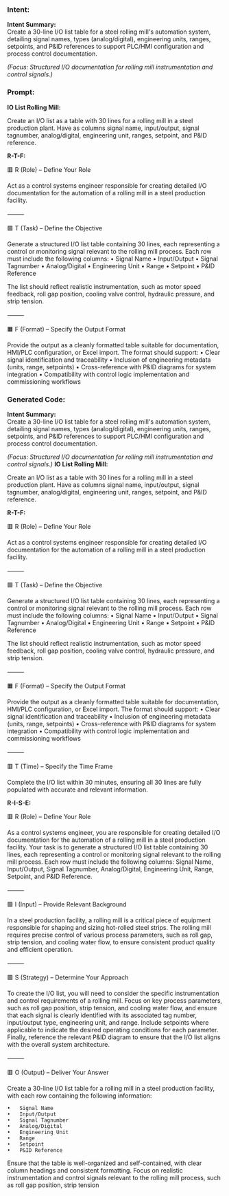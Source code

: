 ### Intent:
**Intent Summary:**  
Create a 30-line I/O list table for a steel rolling mill's automation system, detailing signal names, types (analog/digital), engineering units, ranges, setpoints, and P&ID references to support PLC/HMI configuration and process control documentation.  

*(Focus: Structured I/O documentation for rolling mill instrumentation and control signals.)*

### Prompt:
**IO List Rolling Mill:**

Create an I/O list as a table with 30 lines for a rolling mill in a steel production plant. Have as columns signal name, input/output, signal tagnumber, analog/digital, engineering unit, ranges, setpoint, and P&ID reference.

**R-T-F:**

🟥 R (Role) – Define Your Role

Act as a control systems engineer responsible for creating detailed I/O documentation for the automation of a rolling mill in a steel production facility.

⸻

🟩 T (Task) – Define the Objective

Generate a structured I/O list table containing 30 lines, each representing a control or monitoring signal relevant to the rolling mill process. Each row must include the following columns:
	•	Signal Name
	•	Input/Output
	•	Signal Tagnumber
	•	Analog/Digital
	•	Engineering Unit
	•	Range
	•	Setpoint
	•	P&ID Reference

The list should reflect realistic instrumentation, such as motor speed feedback, roll gap position, cooling valve control, hydraulic pressure, and strip tension.

⸻

🟧 F (Format) – Specify the Output Format

Provide the output as a cleanly formatted table suitable for documentation, HMI/PLC configuration, or Excel import. The format should support:
	•	Clear signal identification and traceability
	•	Inclusion of engineering metadata (units, range, setpoints)
	•	Cross-reference with P&ID diagrams for system integration
	•	Compatibility with control logic implementation and commissioning workflows

### Generated Code:
**Intent Summary:**  
Create a 30-line I/O list table for a steel rolling mill's automation system, detailing signal names, types (analog/digital), engineering units, ranges, setpoints, and P&ID references to support PLC/HMI configuration and process control documentation.  

*(Focus: Structured I/O documentation for rolling mill instrumentation and control signals.)*
**IO List Rolling Mill:**

Create an I/O list as a table with 30 lines for a rolling mill in a steel production plant. Have as columns signal name, input/output, signal tagnumber, analog/digital, engineering unit, ranges, setpoint, and P&ID reference.

**R-T-F:**

🟥 R (Role) – Define Your Role

Act as a control systems engineer responsible for creating detailed I/O documentation for the automation of a rolling mill in a steel production facility.

⸻

🟩 T (Task) – Define the Objective

Generate a structured I/O list table containing 30 lines, each representing a control or monitoring signal relevant to the rolling mill process. Each row must include the following columns:
	•	Signal Name
	•	Input/Output
	•	Signal Tagnumber
	•	Analog/Digital
	•	Engineering Unit
	•	Range
	•	Setpoint
	•	P&ID Reference

The list should reflect realistic instrumentation, such as motor speed feedback, roll gap position, cooling valve control, hydraulic pressure, and strip tension.

⸻

🟧 F (Format) – Specify the Output Format

Provide the output as a cleanly formatted table suitable for documentation, HMI/PLC configuration, or Excel import. The format should support:
	•	Clear signal identification and traceability
	•	Inclusion of engineering metadata (units, range, setpoints)
	•	Cross-reference with P&ID diagrams for system integration
	•	Compatibility with control logic implementation and commissioning workflows

⸻

🟥 T (Time) – Specify the Time Frame

Complete the I/O list within 30 minutes, ensuring all 30 lines are fully populated with accurate and relevant information.

**R-I-S-E:**

🟥 R (Role) – Define Your Role

As a control systems engineer, you are responsible for creating detailed I/O documentation for the automation of a rolling mill in a steel production facility. Your task is to generate a structured I/O list table containing 30 lines, each representing a control or monitoring signal relevant to the rolling mill process. Each row must include the following columns: Signal Name, Input/Output, Signal Tagnumber, Analog/Digital, Engineering Unit, Range, Setpoint, and P&ID Reference.

⸻

🟩 I (Input) – Provide Relevant Background

In a steel production facility, a rolling mill is a critical piece of equipment responsible for shaping and sizing hot-rolled steel strips. The rolling mill requires precise control of various process parameters, such as roll gap, strip tension, and cooling water flow, to ensure consistent product quality and efficient operation.

⸻

🟪 S (Strategy) – Determine Your Approach

To create the I/O list, you will need to consider the specific instrumentation and control requirements of a rolling mill. Focus on key process parameters, such as roll gap position, strip tension, and cooling water flow, and ensure that each signal is clearly identified with its associated tag number, input/output type, engineering unit, and range. Include setpoints where applicable to indicate the desired operating conditions for each parameter. Finally, reference the relevant P&ID diagram to ensure that the I/O list aligns with the overall system architecture.

⸻

🟥 O (Output) – Deliver Your Answer

Create a 30-line I/O list table for a rolling mill in a steel production facility, with each row containing the following information:

	•	Signal Name
	•	Input/Output
	•	Signal Tagnumber
	•	Analog/Digital
	•	Engineering Unit
	•	Range
	•	Setpoint
	•	P&ID Reference

Ensure that the table is well-organized and self-contained, with clear column headings and consistent formatting. Focus on realistic instrumentation and control signals relevant to the rolling mill process, such as roll gap position, strip tension
